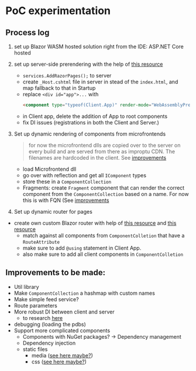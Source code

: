 # PoC experimentation

## Process log

1. set up Blazor WASM hosted solution right from the IDE: ASP.NET Core hosted

2. set up server-side prerendering with the help of [this resource](https://andrewlock.net/enabling-prerendering-for-blazor-webassembly-apps/)

   - `services.AddRazorPages();` to server
   - create `_Host.cshtml` file in server in stead of the `index.html`, and map
     fallback to that in Startup
   - replace `<div id="app">...` with
     ```html
     <component type="typeof(Client.App)" render-mode="WebAssemblyPrerendered" />
     ```
   - in Client app, delete the addition of App to root components
   - fix DI issues (registrations in both the Client and Server.)

3. Set up dynamic rendering of components from microfrontends

   > for now the microfrontend dlls are copied over to the server on every build
   > and are served from there as improptu CDN. The filenames are hardcoded in
   > the client. See [improvements](#Improvements-to-be-made)

   - load Microfrontend dll
   - go over with reflection and get all `IComponent` types
   - store these in a `ComponentCollection`
   - Fragments: create `Fragment` component that can render the correct
     component from the `ComponentCollection` based on a name. For now this is
     with FQN (See [improvements](#Improvements-to-be-made)

4. Set up dynamic router for pages

- create own custom Blazor router with help of [this
  resource](https://chrissainty.com/introduction-to-routing-in-blazor/) and
  [this resource](https://chrissainty.com/building-a-custom-router-for-blazor/)
  - match against all components from `ComponentColletion` that have a `RouteAttribute`
  - make sure to add `@using` statement in Client App.
  - also make sure to add all client components in `ComponentColletion`

## Improvements to be made:

- Util library
- Make `ComponentCollection` a hashmap with custom names
- Make simple feed service?
- Route parameters
- More robust DI between client and server
  - to research [here](https://jonhilton.net/blazor-wasm-prerendering-missing-http-client/)
- debugging (loading the pdbs)
- Support more complicated components
  - Components with NuGet packages? -> Dependency management
  - Dependency injection
  - static files
    - media ([see here maybe?](https://github.com/smapiot/Piral.Blazor/pull/15))
    - css ([see here maybe?](https://github.com/smapiot/Piral.Blazor/pull/28))

